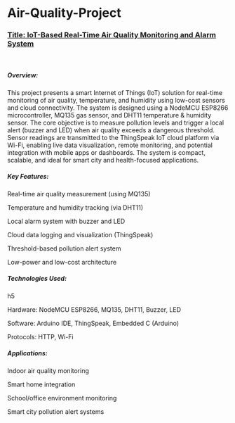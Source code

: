 # Air-Quality-Project
<h3><b><u>Title: IoT-Based Real-Time Air Quality Monitoring and Alarm System</u></b></h3>
<br>
<h5><b>Overview:</b></h5>
This project presents a smart Internet of Things (IoT) solution for real-time monitoring of air quality, temperature, and humidity using low-cost sensors and cloud connectivity. The system is designed using a NodeMCU ESP8266 microcontroller, MQ135 gas sensor, and DHT11 temperature & humidity sensor. The core objective is to measure pollution levels and trigger a local alert (buzzer and LED) when air quality exceeds a dangerous threshold.<br>
Sensor readings are transmitted to the ThingSpeak IoT cloud platform via Wi-Fi, enabling live data visualization, remote monitoring, and potential integration with mobile apps or dashboards. The system is compact, scalable, and ideal for smart city and health-focused applications.

<h5>Key Features:</h5>

Real-time air quality measurement (using MQ135)

Temperature and humidity tracking (via DHT11)

Local alarm system with buzzer and LED

Cloud data logging and visualization (ThingSpeak)

Threshold-based pollution alert system

Low-power and low-cost architecture

<h5>Technologies Used:</h5>h5

Hardware: NodeMCU ESP8266, MQ135, DHT11, Buzzer, LED

Software: Arduino IDE, ThingSpeak, Embedded C (Arduino)

Protocols: HTTP, Wi-Fi


<h5>Applications:</h5>

Indoor air quality monitoring

Smart home integration

School/office environment monitoring

Smart city pollution alert systems

  
